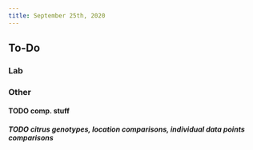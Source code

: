 ```yaml
---
title: September 25th, 2020
---
```


## **To-Do**
### **Lab**
#### 

### **Other**
#### TODO comp. stuff
##### TODO citrus genotypes, location comparisons, individual data points comparisons
